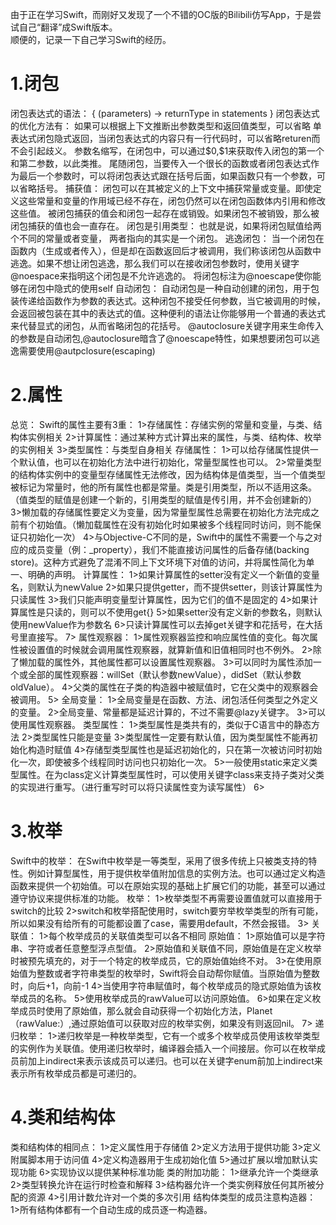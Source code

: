 由于正在学习Swift，而刚好又发现了一个不错的OC版的Bilibili仿写App，于是尝试自己“翻译”成Swift版本。  
顺便的，记录一下自己学习Swift的经历。  
<h1>1.闭包</h1>
	闭包表达式的语法： { (parameters) -> returnType in
						statements
					}
	闭包表达式的优化方法有：
		如果可以根据上下文推断出参数类型和返回值类型，可以省略
		单表达式闭包隐式返回，当闭包表达式的内容只有一行代码时，可以省略returen而不会引起歧义。
		参数名缩写，在闭包中，可以通过$0,$1来获取传入闭包的第一个和第二参数，以此类推。
		尾随闭包，当要传入一个很长的函数或者闭包表达式作为最后一个参数时，可以将闭包表达式跟在括号后面，如果函数只有一个参数，可以省略括号。
	捕获值：
		闭包可以在其被定义的上下文中捕获常量或变量。即使定义这些常量和变量的作用域已经不存在，闭包仍然可以在闭包函数体内引用和修改这些值。
		被闭包捕获的值会和闭包一起存在或销毁。如果闭包不被销毁，那么被闭包捕获的值也会一直存在。
	闭包是引用类型：
		也就是说，如果将闭包赋值给两个不同的常量或者变量，	两者指向的其实是一个闭包。
	逃逸闭包：
		当一个闭包在函数内（生成或者传入），但是却在函数返回后才被调用，我们称该闭包从函数中逃逸。如果不想让闭包逃逸，那么我们可以在接收闭包参数时，使用关键字@noespace来指明这个闭包是不允许逃逸的。
		将闭包标注为@noescape使你能够在闭包中隐式的使用self
	自动闭包：
		自动闭包是一种自动创建的闭包，用于包装传递给函数作为参数的表达式。这种闭包不接受任何参数，当它被调用的时候，会返回被包装在其中的表达式的值。这种便利的语法让你能够用一个普通的表达式来代替显式的闭包，从而省略闭包的花括号。
		@autoclosure关键字用来生命传入的参数是自动闭包,@autoclosure暗含了@noescape特性，如果想要闭包可以逃逸需要使用@autpclosure(escaping)


<h1>2.属性</h1>
	总览：
		Swift的属性主要有3重：
			1>存储属性：存储实例的常量和变量，与类、结构体实例相关
			2>计算属性：通过某种方式计算出来的属性，与类、结构体、枚举的实例相关
			3>类型属性：与类型自身相关
	存储属性：
		1>可以给存储属性提供一个默认值，也可以在初始化方法中进行初始化，常量型属性也可以。
		2>常量类型的结构体实例中的变量型存储属性无法修改，因为结构体是值类型，当一个值类型被标记为常量时，他的所有属性也都是常量。类是引用类型，所以不适用这条。（值类型的赋值是创建一个新的，引用类型的赋值是传引用，并不会创建新的）
		3>懒加载的存储属性要定义为变量，因为常量型属性总需要在初始化方法完成之前有个初始值。（懒加载属性在没有初始化时如果被多个线程同时访问，则不能保证只初始化一次）
		4>与Objective-C不同的是，Swift中的属性不需要一个与之对应的成员变量（例：_property），我们不能直接访问属性的后备存储(backing store)。这种方式避免了混淆不同上下文环境下对值的访问，并将属性简化为单一、明确的声明。
	计算属性：
		1>如果计算属性的setter没有定义一个新值的变量名，则默认为newValue
		2>如果只提供getter，而不提供setter，则该计算属性为只读属性
		3>我们只能声明变量型计算属性，因为它们的值不是固定的
		4>如果计算属性是只读的，则可以不使用get{}
		5>如果setter没有定义新的参数名，则默认使用newValue作为参数名
		6>只读计算属性可以去掉get关键字和花括号，在大括号里直接写。
		7>
	属性观察器：
		1>属性观察器监控和响应属性值的变化。每次属性被设置值的时候就会调用属性观察器，就算新值和旧值相同时也不例外。
		2>除了懒加载的属性外，其他属性都可以设置属性观察器。
		3>可以同时为属性添加一个或全部的属性观察器：willSet（默认参数newValue），didSet（默认参数oldValue）。
		4>父类的属性在子类的构造器中被赋值时，它在父类中的观察器会被调用。
		5>
	全局变量：
		1>全局变量是在函数、方法、闭包活任何类型之外定义的变量。
		2>全局变量、常量都是延迟计算的，不过不需要@lazy关键字。
		3>可以使用属性观察器。
	类型属性：
		1>类型属性是类共有的，类似于C语言中的静态方法
		2>类型属性只能是变量
		3>类型属性一定要有默认值，因为类型属性不能再初始化构造时赋值
		4>存储型类型属性也是延迟初始化的，只在第一次被访问时初始化一次，即使被多个线程同时访问也只初始化一次。
		5>一般使用static来定义类型属性。在为class定义计算类型属性时，可以使用关键字class来支持子类对父类的实现进行重写。（进行重写时可以将只读属性变为读写属性）
		6>


<h1>3.枚举</h1>
	Swift中的枚举：
		在Swift中枚举是一等类型，采用了很多传统上只被类支持的特性。例如计算型属性，用于提供枚举值附加信息的实例方法。也可以通过定义构造函数来提供一个初始值。可以在原始实现的基础上扩展它们的功能，甚至可以通过遵守协议来提供标准的功能。
	枚举：
		1>枚举类型不再需要设置值就可以直接用于switch的比较
		2>switch和枚举搭配使用时，switch要穷举枚举类型的所有可能，所以如果没有给所有的可能都设置了case，需要用default，不然会报错。
		3>
	关联值：
		1>每个枚举成员的关联值类型可以各不相同
	原始值：
		1>原始值可以是字符串、字符或者任意整型浮点型值。
		2>原始值和关联值不同，原始值是在定义枚举时被预先填充的，对于一个特定的枚举成员，它的原始值始终不对。
		3>在使用原始值为整数或者字符串类型的枚举时，Swift将会自动帮你赋值。当原始值为整数时，向后+1，向前-1
		4>当使用字符串赋值时，每个枚举成员的隐式原始值为该枚举成员的名称。
		5>使用枚举成员的rawValue可以访问原始值。
		6>如果在定义枚举成员时使用了原始值，那么就会自动获得一个初始化方法，Planet（rawValue:）,通过原始值可以获取对应的枚举实例，如果没有则返回nil。
		7>
	递归枚举：
		1>递归枚举是一种枚举类型，它有一个或多个枚举成员使用该枚举类型的实例作为关联值。使用递归枚举时，编译器会插入一个间接层。你可以在枚举成员前加上indirect来表示该成员可以递归。也可以在关键字enum前加上indirect来表示所有枚举成员都是可递归的。


<h1>4.类和结构体</h1>
	类和结构体的相同点：
		1>定义属性用于存储值
		2>定义方法用于提供功能
		3>定义附属脚本用于访问值
		4>定义构造器用于生成初始化值
		5>通过扩展以增加默认实现功能
		6>实现协议以提供某种标准功能
	类的附加功能：
		1>继承允许一个类继承
		2>类型转换允许在运行时检查和解释
		3>结构器允许一个类实例释放任何其所被分配的资源
		4>引用计数允许对一个类的多次引用
	结构体类型的成员注意构造器：
		1>所有结构体都有一个自动生成的成员逐一构造器。
